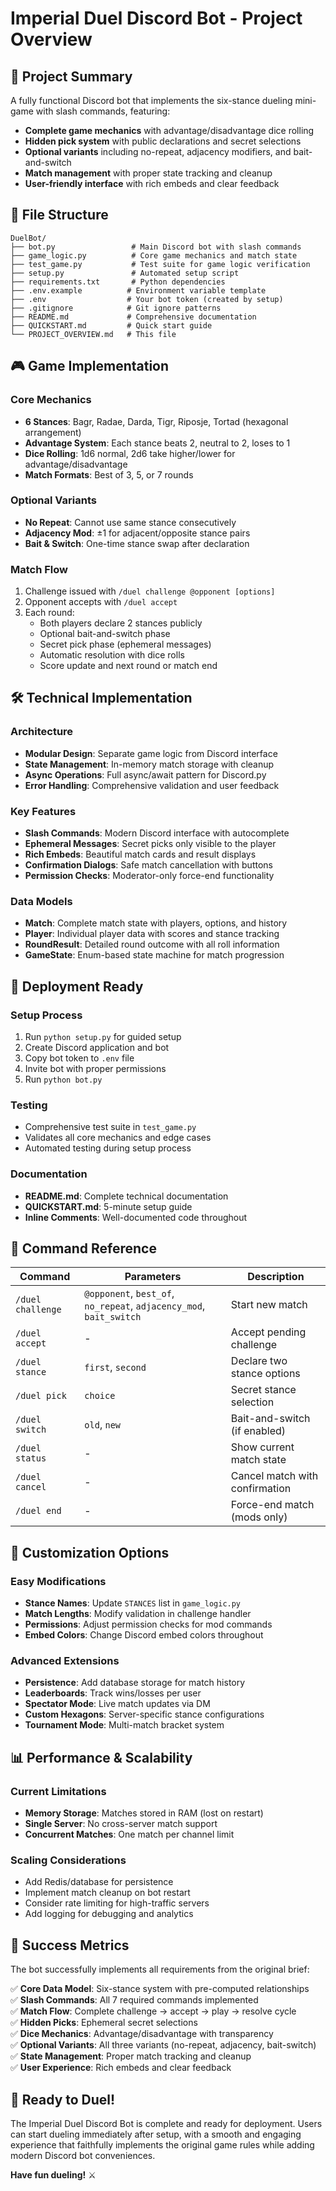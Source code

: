 # Imperial Duel Discord Bot - Project Overview

## 🎯 Project Summary

A fully functional Discord bot that implements the six-stance dueling mini-game with slash commands, featuring:

- **Complete game mechanics** with advantage/disadvantage dice rolling
- **Hidden pick system** with public declarations and secret selections
- **Optional variants** including no-repeat, adjacency modifiers, and bait-and-switch
- **Match management** with proper state tracking and cleanup
- **User-friendly interface** with rich embeds and clear feedback

## 📁 File Structure

```
DuelBot/
├── bot.py                 # Main Discord bot with slash commands
├── game_logic.py          # Core game mechanics and match state
├── test_game.py           # Test suite for game logic verification
├── setup.py               # Automated setup script
├── requirements.txt       # Python dependencies
├── .env.example          # Environment variable template
├── .env                  # Your bot token (created by setup)
├── .gitignore            # Git ignore patterns
├── README.md             # Comprehensive documentation
├── QUICKSTART.md         # Quick start guide
└── PROJECT_OVERVIEW.md   # This file
```

## 🎮 Game Implementation

### Core Mechanics
- **6 Stances**: Bagr, Radae, Darda, Tigr, Riposje, Tortad (hexagonal arrangement)
- **Advantage System**: Each stance beats 2, neutral to 2, loses to 1
- **Dice Rolling**: 1d6 normal, 2d6 take higher/lower for advantage/disadvantage
- **Match Formats**: Best of 3, 5, or 7 rounds

### Optional Variants
- **No Repeat**: Cannot use same stance consecutively
- **Adjacency Mod**: ±1 for adjacent/opposite stance pairs
- **Bait & Switch**: One-time stance swap after declaration

### Match Flow
1. Challenge issued with `/duel challenge @opponent [options]`
2. Opponent accepts with `/duel accept`
3. Each round:
   - Both players declare 2 stances publicly
   - Optional bait-and-switch phase
   - Secret pick phase (ephemeral messages)
   - Automatic resolution with dice rolls
   - Score update and next round or match end

## 🛠️ Technical Implementation

### Architecture
- **Modular Design**: Separate game logic from Discord interface
- **State Management**: In-memory match storage with cleanup
- **Async Operations**: Full async/await pattern for Discord.py
- **Error Handling**: Comprehensive validation and user feedback

### Key Features
- **Slash Commands**: Modern Discord interface with autocomplete
- **Ephemeral Messages**: Secret picks only visible to the player
- **Rich Embeds**: Beautiful match cards and result displays
- **Confirmation Dialogs**: Safe match cancellation with buttons
- **Permission Checks**: Moderator-only force-end functionality

### Data Models
- **Match**: Complete match state with players, options, and history
- **Player**: Individual player data with scores and stance tracking
- **RoundResult**: Detailed round outcome with all roll information
- **GameState**: Enum-based state machine for match progression

## 🚀 Deployment Ready

### Setup Process
1. Run `python setup.py` for guided setup
2. Create Discord application and bot
3. Copy bot token to `.env` file
4. Invite bot with proper permissions
5. Run `python bot.py`

### Testing
- Comprehensive test suite in `test_game.py`
- Validates all core mechanics and edge cases
- Automated testing during setup process

### Documentation
- **README.md**: Complete technical documentation
- **QUICKSTART.md**: 5-minute setup guide
- **Inline Comments**: Well-documented code throughout

## 🎯 Command Reference

| Command | Parameters | Description |
|---------|------------|-------------|
| `/duel challenge` | `@opponent`, `best_of`, `no_repeat`, `adjacency_mod`, `bait_switch` | Start new match |
| `/duel accept` | - | Accept pending challenge |
| `/duel stance` | `first`, `second` | Declare two stance options |
| `/duel pick` | `choice` | Secret stance selection |
| `/duel switch` | `old`, `new` | Bait-and-switch (if enabled) |
| `/duel status` | - | Show current match state |
| `/duel cancel` | - | Cancel match with confirmation |
| `/duel end` | - | Force-end match (mods only) |

## 🔧 Customization Options

### Easy Modifications
- **Stance Names**: Update `STANCES` list in `game_logic.py`
- **Match Lengths**: Modify validation in challenge handler
- **Permissions**: Adjust permission checks for mod commands
- **Embed Colors**: Change Discord embed colors throughout

### Advanced Extensions
- **Persistence**: Add database storage for match history
- **Leaderboards**: Track wins/losses per user
- **Spectator Mode**: Live match updates via DM
- **Custom Hexagons**: Server-specific stance configurations
- **Tournament Mode**: Multi-match bracket system

## 📊 Performance & Scalability

### Current Limitations
- **Memory Storage**: Matches stored in RAM (lost on restart)
- **Single Server**: No cross-server match support
- **Concurrent Matches**: One match per channel limit

### Scaling Considerations
- Add Redis/database for persistence
- Implement match cleanup on bot restart
- Consider rate limiting for high-traffic servers
- Add logging for debugging and analytics

## 🎉 Success Metrics

The bot successfully implements all requirements from the original brief:

✅ **Core Data Model**: Six-stance system with pre-computed relationships  
✅ **Slash Commands**: All 7 required commands implemented  
✅ **Match Flow**: Complete challenge → accept → play → resolve cycle  
✅ **Hidden Picks**: Ephemeral secret selections  
✅ **Dice Mechanics**: Advantage/disadvantage with transparency  
✅ **Optional Variants**: All three variants (no-repeat, adjacency, bait-switch)  
✅ **State Management**: Proper match tracking and cleanup  
✅ **User Experience**: Rich embeds and clear feedback  

## 🚀 Ready to Duel!

The Imperial Duel Discord Bot is complete and ready for deployment. Users can start dueling immediately after setup, with a smooth and engaging experience that faithfully implements the original game rules while adding modern Discord bot conveniences.

**Have fun dueling!** ⚔️
